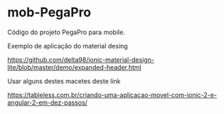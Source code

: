# mob-PegaPro
Código do projeto PegaPro para mobile. 


Exemplo de aplicação do material desing

https://github.com/delta98/ionic-material-design-lite/blob/master/demo/expanded-header.html


Usar alguns destes macetes deste link

https://tableless.com.br/criando-uma-aplicacao-movel-com-ionic-2-e-angular-2-em-dez-passos/